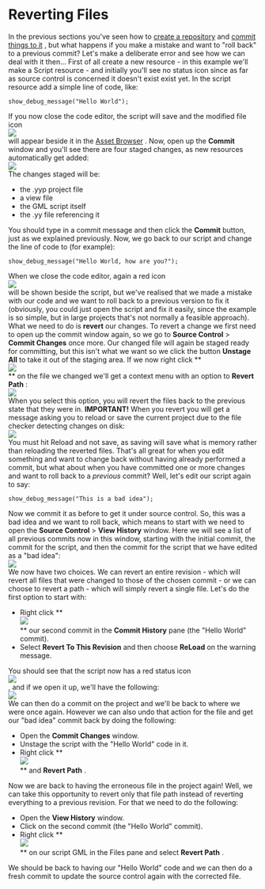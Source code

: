 # Reverting Files

In the previous sections you've seen how to [create a
repository](Repository_Options) and [commit things to
it](Standard_Workflow) , but what happens if you make a mistake and
want to "roll back" to a previous commit? Let's make a deliberate error
and see how we can deal with it then... First of all create a new
resource - in this example we'll make a Script resource - and initially
you'll see no status icon since as far as source control is concerned it
doesn't exist exist yet. In the script resource add a simple line of
code, like:

``` gml
show_debug_message("Hello World");
```

If you now close the code editor, the script will save and the modified
file icon  
![](https://gms.magecorn.com/Manual/assets/Images/Icons/SCM_Modified.png)  
will appear beside it in the [Asset
Browser](../../Introduction/The_Asset_Browser) . Now, open up the
**Commit** window and you'll see there are four staged changes, as new
resources automatically get added:  
![](https://gms.magecorn.com/Manual/assets/Images/IDE%20Tools/SCM_StagedChanges.png)  
The changes staged will be:

-   the .yyp project file
-   a view file
-   the GML script itself
-   the .yy file referencing it

You should type in a commit message and then click the **Commit**
button, just as we explained previously. Now, we go back to our script
and change the line of code to (for example):

``` gml
show_debug_message("Hello World, how are you?");
```

When we close the code editor, again a red icon  
![](https://gms.magecorn.com/Manual/assets/Images/Icons/SCM_Modified.png)  
will be shown beside the script, but we've realised that we made a
mistake with our code and we want to roll back to a previous version to
fix it (obviously, you could just open the script and fix it easily,
since the example is so simple, but in large projects that's not
normally a feasible approach). What we need to do is **revert** our
changes. To revert a change we first need to open up the commit window
again, so we go to **Source Control** \> **Commit Changes** once more.
Our changed file will again be staged ready for committing, but this
isn't what we want so we click the button **Unstage All** to take it out
of the staging area. If we now right click **  
![](https://gms.magecorn.com/Manual/assets/Images/Icons/Icon_RMB.png)  
** on the file we changed we'll get a context menu with an option to
**Revert Path** :  
![](https://gms.magecorn.com/Manual/assets/Images/IDE%20Tools/SCM_RevertPath.png)  
When you select this option, you will revert the files back to the
previous state that they were in. **IMPORTANT!** When you revert you
will get a message asking you to reload or save the current project due
to the file checker detecting changes on disk:  
![](https://gms.magecorn.com/Manual/assets/Images/IDE%20Tools/SCM_Warning.png)  
You must hit Reload and not save, as saving will save what is memory
rather than reloading the reverted files. That's all great for when you
edit something and want to change back without having already performed
a commit, but what about when you have committed one or more changes and
want to roll back to a *previous* commit? Well, let's edit our script
again to say:

``` gml
show_debug_message("This is a bad idea");
```

Now we commit it as before to get it under source control. So, this was
a bad idea and we want to roll back, which means to start with we need
to open the **Source Control** \> **View History** window. Here we will
see a list of all previous commits now in this window, starting with the
initial commit, the commit for the script, and then the commit for the
script that we have edited as a "bad idea":  
![](https://gms.magecorn.com/Manual/assets/Images/IDE%20Tools/SCM_BadIdea.png)  
We now have two choices. We can revert an entire revision - which will
revert all files that were changed to those of the chosen commit - or we
can choose to revert a path - which will simply revert a single file.
Let's do the first option to start with:

-   Right click **  
    ![](https://gms.magecorn.com/Manual/assets/Images/Icons/Icon_RMB.png)  
    ** our second commit in the **Commit History** pane (the "Hello
    World" commit).
-   Select **Revert To This Revision** and then choose **ReLoad** on the
    warning message.

You should see that the script now has a red status icon  
![](https://gms.magecorn.com/Manual/assets/Images/Icons/SCM_Modified.png)  
, and if we open it up, we'll have the following:  
![](https://gms.magecorn.com/Manual/assets/Images/IDE%20Tools/SCM_RevertToRevision.png)  
We can then do a commit on the project and we'll be back to where we
were once again. However we can also undo that action for the file and
get our "bad idea" commit back by doing the following:

-   Open the **Commit Changes** window.
-   Unstage the script with the "Hello World" code in it.
-   Right click **  
    ![](https://gms.magecorn.com/Manual/assets/Images/Icons/Icon_RMB.png)  
    ** and **Revert Path** .

Now we are back to having the erroneous file in the project again! Well,
we can take this opportunity to revert only that file path instead of
reverting everything to a previous revision. For that we need to do the
following:

-   Open the **View History** window.
-   Click on the second commit (the "Hello World" commit).
-   Right click **  
    ![](https://gms.magecorn.com/Manual/assets/Images/Icons/Icon_RMB.png)  
    ** on our script GML in the Files pane and select **Revert Path** .

We should be back to having our "Hello World" code and we can then do a
fresh commit to update the source control again with the corrected file.
